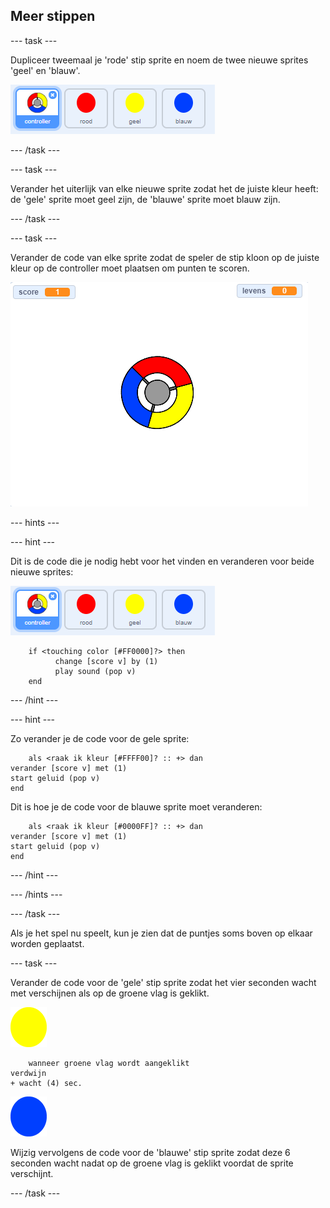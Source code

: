 ## Meer stippen

--- task ---

Dupliceer tweemaal je 'rode' stip sprite en noem de twee nieuwe sprites 'geel' en 'blauw'.

![schermafbeelding](images/dots-more-dots.png)

--- /task ---

--- task ---

Verander het uiterlijk van elke nieuwe sprite zodat het de juiste kleur heeft: de 'gele' sprite moet geel zijn, de 'blauwe' sprite moet blauw zijn.

--- /task ---

--- task ---

Verander de code van elke sprite zodat de speler de stip kloon op de juiste kleur op de controller moet plaatsen om punten te scoren.

![schermafbeelding](images/dots-all-test.png)

--- hints ---


--- hint ---

Dit is de code die je nodig hebt voor het vinden en veranderen voor beide nieuwe sprites:

![schermafbeelding](images/dots-more-dots.png)

```blocks3
    if <touching color [#FF0000]?> then
		  change [score v] by (1)
		  play sound (pop v)
    end
```

--- /hint ---

--- hint ---

Zo verander je de code voor de gele sprite:

```blocks3
    als <raak ik kleur [#FFFF00]? :: +> dan
verander [score v] met (1)
start geluid (pop v)
end
```

Dit is hoe je de code voor de blauwe sprite moet veranderen:

```blocks3
    als <raak ik kleur [#0000FF]? :: +> dan
verander [score v] met (1)
start geluid (pop v)
end
```

--- /hint ---

--- /hints ---

--- /task ---

Als je het spel nu speelt, kun je zien dat de puntjes soms boven op elkaar worden geplaatst.

--- task ---

Verander de code voor de 'gele' stip sprite zodat het vier seconden wacht met verschijnen als op de groene vlag is geklikt.

![Gele stip](images/yellow-sprite.png)

```blocks3
    wanneer groene vlag wordt aangeklikt
verdwijn
+ wacht (4) sec.
```

![Blauwe stip](images/blue-sprite.png)

Wijzig vervolgens de code voor de 'blauwe' stip sprite zodat deze 6 seconden wacht nadat op de groene vlag is geklikt voordat de sprite verschijnt.

--- /task ---
